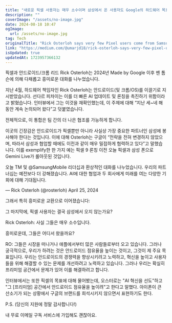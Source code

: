 ```yaml
---
title: "새로운 픽셀 사용자는 매우 소수이며 삼성에서 온 사용자도 Google의 하드웨어 목표가 무엇일까요"
description: ""
coverImage: "/assets/no-image.jpg"
date: 2024-08-18 10:47
ogImage: 
  url: /assets/no-image.jpg
tag: Tech
originalTitle: "Rick Osterloh says very few Pixel users come from Samsung and Googles hardware goal"
link: "https://medium.com/@umarjd18/rick-osterloh-says-very-few-pixel-users-come-from-samsung-and-google-s-hardware-goal-d059fd5eeac8"
isUpdated: true
updatedAt: 1723957366132
---
```


픽셀과 안드로이드/크롬 리드 Rick Osterloh는 2024년 Made by Google 이후 벤 톰슨에 의해 다채롭고 흥미로운 대화를 나누었습니다.

지난 4월, 하드웨어 책임자인 Rick Osterloh는 안드로이드(및 크롬/OS)를 이끌기로 지시받았습니다. 선다르 피차이는 이를 더 빠른 AI 업데이트 및 론칭을 촉진하기 위함이라고 밝혔습니다. 인터뷰에서 그는 이것을 재확인했는데, 이 주제에 대해 “지난 세~네 해 동안 계속 논의되어 왔다”고 덧붙였습니다.

전체적으로, 이 통합은 팀 간의 더 나은 협조를 가능하게 합니다.

이곳의 긴장감은 안드로이드가 픽셀뿐만 아니라 사실상 가장 중요한 파트너인 삼성에 봉사해야 한다는 것입니다. 이에 대해 Osterloh는 구글이 “전략을 전혀 변경하지 않았으며, 따라서 삼성과 협업할 때에도 이전과 같이 매우 밀접하게 협력하고 있다”고 말했습니다. 이를 exemplify한 한 가지 예는 픽셀 9 론칭 이전 오늘 픽셀과 삼성 폰으로 Gemini Live가 롤아웃된 것입니다.

<!-- cozy-coder - 수평 -->

<ins class="adsbygoogle"
     style="display:block"
     data-ad-client="ca-pub-4877378276818686"
     data-ad-slot="1107185301"
     data-ad-format="auto"
     data-full-width-responsive="true"></ins>

<script>
     (adsbygoogle = window.adsbygoogle || []).push({});
</script>

오늘 TM 및 @SamsungMobile 리더십과 환상적인 대화를 나누었습니다. 우리의 파트너십는 예전보다 더 강해졌습니다. AI에 대한 협업과 두 회사에게 미래를 여는 다양한 기회에 대해 기대됩니다.

— Rick Osterloh (@rosterloh) April 25, 2024

그래서 특히 흥미로운 교환으로 이어졌습니다:

그 마지막에, 픽셀 사용자는 결국 삼성에서 오지 않는가요?

<!-- cozy-coder - 수평 -->

<ins class="adsbygoogle"
     style="display:block"
     data-ad-client="ca-pub-4877378276818686"
     data-ad-slot="1107185301"
     data-ad-format="auto"
     data-full-width-responsive="true"></ins>

<script>
     (adsbygoogle = window.adsbygoogle || []).push({});
</script>

Rick Osterloh: 사실 그들은 매우 소수입니다.

흥미로운데, 그들은 어디서 왔을까요?

RO: 그들은 시장을 떠나거나 애플에서부터 많은 사람들로부터 오고 있습니다. 그러나 궁극적으로, 우리가 하려는 것은 안드로이드 점유율을 높이는 것이고, 그것이 제 주요 목표입니다. 우리는 안드로이드의 경쟁력을 향상시키려고 노력하고, 혁신을 높이고 사용자들을 위해 해결할 수 있는 문제를 개선하려고 노력하고 있습니다. 그러나 우리는 확실히 프리미엄 공간에서 문제가 있어 이를 해결하려고 합니다.

인터뷰에서는 또한 픽셀의 목표에 대해 물어봤는데, 오스터로는 "AI 혁신을 선도"하고 "그 [프리미엄] 공간에서 안드로이드 점유율을 높이려"고 한다고 말했다. 아이폰이 큰 산소기가 되는 상황에서 구글의 브랜드를 희석시키지 않으면서 표현하기도 한다.

<!-- cozy-coder - 수평 -->

<ins class="adsbygoogle"
     style="display:block"
     data-ad-client="ca-pub-4877378276818686"
     data-ad-slot="1107185301"
     data-ad-format="auto"
     data-full-width-responsive="true"></ins>

<script>
     (adsbygoogle = window.adsbygoogle || []).push({});
</script>

P.S. (당신의 지원에 정말 감사합니다!)

내 무료 이메일 구독 서비스에 가입해도 괜찮아요.
